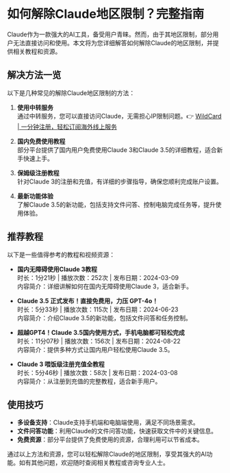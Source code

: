 # 如何解除Claude地区限制？完整指南

Claude作为一款强大的AI工具，备受用户青睐。然而，由于其地区限制，部分用户无法直接访问和使用。本文将为您详细解答如何解除Claude的地区限制，并提供相关教程和资源。

## 解决方法一览

以下是几种常见的解除Claude地区限制的方法：

1. **使用中转服务**  
   通过中转服务，您可以直接访问Claude，无需担心IP限制问题。👉 [WildCard | 一分钟注册，轻松订阅海外线上服务](https://bbtdd.com/WildCard)

2. **国内免费使用教程**  
   部分平台提供了国内用户免费使用Claude 3和Claude 3.5的详细教程，适合新手快速上手。

3. **保姆级注册教程**  
   针对Claude 3的注册和充值，有详细的步骤指导，确保您顺利完成账户设置。

4. **最新功能体验**  
   了解Claude 3.5的新功能，包括支持文件问答、控制电脑完成任务等，提升使用体验。

## 推荐教程

以下是一些值得参考的教程和视频资源：

- **国内无障碍使用Claude 3教程**  
  时长：1分21秒 | 播放次数：252次 | 发布日期：2024-03-09  
  内容简介：详细讲解如何在国内无障碍使用Claude 3，适合新手。

- **Claude 3.5 正式发布！直接免费用，力压 GPT-4o！**  
  时长：5分33秒 | 播放次数：115次 | 发布日期：2024-06-23  
  内容简介：介绍Claude 3.5的新功能，包括文件问答和任务控制。

- **超越GPT4！Claude 3.5国内使用方式，手机电脑都可轻松完成**  
  时长：11分07秒 | 播放次数：156次 | 发布日期：2024-08-22  
  内容简介：提供多种方式让国内用户轻松使用Claude 3.5。

- **Claude 3 喂饭级注册充值全教程**  
  时长：5分46秒 | 播放次数：58次 | 发布日期：2024-03-08  
  内容简介：从注册到充值的完整教程，适合新手用户。

## 使用技巧

- **多设备支持**：Claude支持手机端和电脑端使用，满足不同场景需求。
- **文件问答功能**：利用Claude的文件问答功能，快速获取文件中的关键信息。
- **免费资源**：部分平台提供了免费使用的资源，合理利用可以节省成本。

通过以上方法和资源，您可以轻松解除Claude的地区限制，享受其强大的AI功能。如有其他问题，欢迎随时查阅相关教程或咨询专业人士。